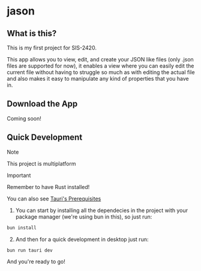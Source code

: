 # jason

## What is this?
This is my first project for SIS-2420.

This app allows you to view, edit, and create your JSON like files (only .json files are supported for now), it enables a view where you can easily edit the current file without having to struggle so much as with editing the actual file and also makes it easy to manipulate any kind of properties that you have in.

## Download the App
Coming soon!

## Quick Development

> [!NOTE]
> This project is multiplatform

> [!IMPORTANT]
> Remember to have Rust installed!

You can also see [Tauri's Prerequisites](https://v2.tauri.app/start/prerequisites/)

1. You can start by installing all the dependecies in the project with your package manager (we're using bun in this), so just run:

```bash
bun install
```

2. And then for a quick development in desktop just run:

```bash
bun run tauri dev
```

And you're ready to go!
